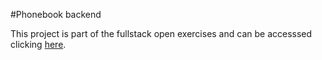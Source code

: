 #Phonebook backend

This project is part of the fullstack open exercises and can be accesssed clicking [here](https://fullstackopen-part-3-spring-frost-5608.fly.dev/).